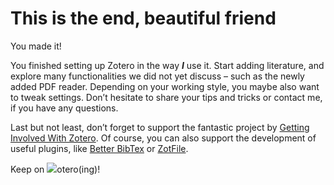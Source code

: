 # This is the end, beautiful friend

You made it!

You finished setting up Zotero in the way **_I_** use it. Start adding literature, and explore many functionalities we did not yet discuss – such as the newly added PDF reader. Depending on your working style, you maybe also want to tweak settings. Don’t hesitate to share your tips and tricks or contact me, if you have any questions.

Last but not least, don’t forget to support the fantastic project by [Getting Involved With Zotero](https://www.zotero.org/getinvolved). Of course, you can also support the development of useful plugins, like [Better BibTex]( https://retorque.re/zotero-better-bibtex/sponsoring/) or [ZotFile]( http://zotfile.com/).

Keep on ![](https://icon-icons.com/icon/zotero/94401)otero(ing)!